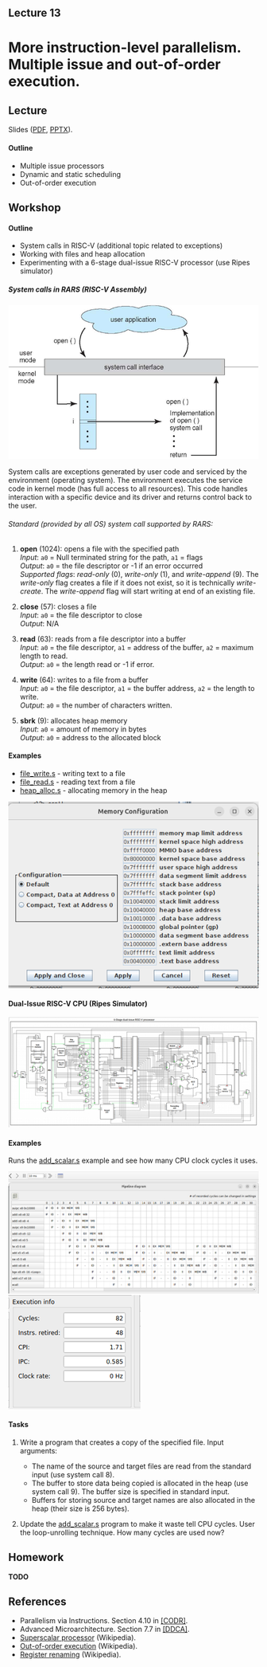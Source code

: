 Lecture 13
---

# More instruction-level parallelism. Multiple issue and out-of-order execution.

## Lecture

Slides ([PDF](CA_Lecture_13.pdf), [PPTX](CA_Lecture_13.pptx)).

#### Outline

* Multiple issue processors
* Dynamic and static scheduling
* Out-of-order execution

## Workshop

#### Outline

* System calls in RISC-V (additional topic related to exceptions)
* Working with files and heap allocation
* Experimenting with a 6-stage dual-issue RISC-V processor (use Ripes simulator)

##### System calls in RARS (RISC-V Assembly)

![System call](syscall.png)

System calls are exceptions generated by user code and serviced by the environment (operating system).
The environment executes the service code in kernel mode (has full access to all resources).
This code handles interaction with a specific device and its driver and returns control back to the user.

###### Standard (provided by all OS) system call supported by RARS: 

1. __open__ (1024): opens a file with the specified path\
   _Input_: `a0` = Null terminated string for the path, `a1` = flags\
   _Output_: `a0` = the file descriptor or -1 if an error occurred\
   _Supported flags_: _read-only_ (0), _write-only_ (1), and _write-append_ (9).
   The _write-only_ flag creates a file if it does not exist, so it is technically _write-create_.
   The _write-append_ flag will start writing at end of an existing file.

1. __close__ (57): closes a file\
   _Input_: `a0` = the file descriptor to close\
   _Output_: N/A

1. __read__ (63): reads from a file descriptor into a buffer\
   _Input_: `a0` = the file descriptor, `a1` = address of the buffer, `a2` = maximum length to read.\
   _Output_: `a0` = the length read or -1 if error.

1. __write__ (64): writes to a file from a buffer\
   _Input_: `a0` = the file descriptor, `a1` = the buffer address, `a2` = the length to write.\
   _Output_: `a0` = the number of characters written.

1. __sbrk__ (9): allocates heap memory\
   _Input_: `a0` = amount of memory in bytes\
   _Output_: `a0` = address to the allocated block

#### Examples

* [file_write.s](file_write.s) - writing text to a file
* [file_read.s](file_read.s) - reading text from a file
* [heap_alloc.s](heap_alloc.s) - allocating memory in the heap

![Memory Layout](memory.png)

#### Dual-Issue RISC-V CPU (Ripes Simulator)

![Dual-Issue RISC-V](dual_issue.png)

#### Examples

Runs the [add_scalar.s](add_scalar.s) example and see how many CPU clock cycles it uses.

![Ripes 1](clock_cycles1.png)
![Ripes 2](clock_cycles2.png)

#### Tasks

1. Write a program that creates a copy of the specified file. Input arguments:
   * The name of the source and target files are read from the standard input (use system call 8).
   * The buffer to store data being copied is allocated in the heap (use system call 9).
     The buffer size is specified in standard input.
   * Buffers for storing source and target names are also allocated in the heap (their size is 256 bytes).

1. Update the [add_scalar.s](add_scalar.s) program to make it waste tell CPU cycles.
   User the loop-unrolling technique. How many cycles are used now?

## Homework

__TODO__

## References

* Parallelism via Instructions. Section 4.10 in [[CODR]](../../books.md).
* Advanced Microarchitecture. Section 7.7 in [[DDCA]](../../books.md).
* [Superscalar processor](https://en.wikipedia.org/wiki/Superscalar_processor) (Wikipedia).
* [Out-of-order execution](https://en.wikipedia.org/wiki/Out-of-order_execution) (Wikipedia).
* [Register renaming](https://en.wikipedia.org/wiki/Register_renaming) (Wikipedia).
